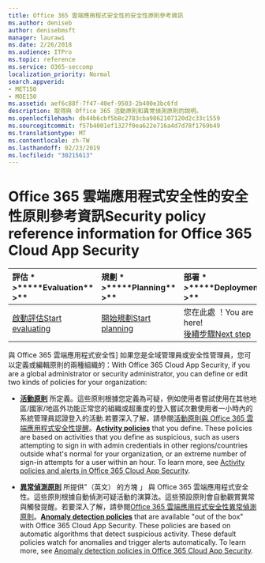 ```yaml
---
title: Office 365 雲端應用程式安全性的安全性原則參考資訊
ms.author: deniseb
author: denisebmsft
manager: laurawi
ms.date: 2/26/2018
ms.audience: ITPro
ms.topic: reference
ms.service: O365-seccomp
localization_priority: Normal
search.appverid:
- MET150
- MOE150
ms.assetid: aef6c88f-7f47-40ef-9503-2b400e3bc6fd
description: 取得與 Office 365 活動原則和異常偵測原則的說明。
ms.openlocfilehash: db44b6cbf5b8c2783cba9862107120d2c33c1559
ms.sourcegitcommit: f57b4001ef1327f0ea622e716a4d7d78f1769b49
ms.translationtype: MT
ms.contentlocale: zh-TW
ms.lasthandoff: 02/23/2019
ms.locfileid: "30215613"
---
```

# <a name="security-policy-reference-information-for-office-365-cloud-app-security"></a><span data-ttu-id="eefb0-103">Office 365 雲端應用程式安全性的安全性原則參考資訊</span><span class="sxs-lookup"><span data-stu-id="eefb0-103">Security policy reference information for Office 365 Cloud App Security</span></span>
  
|<span data-ttu-id="eefb0-104">評估 \* *\>*\*</span><span class="sxs-lookup"><span data-stu-id="eefb0-104">\*\*\*\*Evaluation\*\* \>\*\*</span></span>|<span data-ttu-id="eefb0-105">規劃 \* *\>*\*</span><span class="sxs-lookup"><span data-stu-id="eefb0-105">\*\*\*\*Planning\*\* \>\*\*</span></span>|<span data-ttu-id="eefb0-106">部署 \* *\>*\*</span><span class="sxs-lookup"><span data-stu-id="eefb0-106">\*\*\*\*Deployment\*\* \>\*\*</span></span>|<span data-ttu-id="eefb0-107">使用率 \* \* \*</span><span class="sxs-lookup"><span data-stu-id="eefb0-107">\*\*\*\*Utilization\*\*\*\*</span></span>|
|:-----|:-----|:-----|:-----|
|[<span data-ttu-id="eefb0-108">啟動評估</span><span class="sxs-lookup"><span data-stu-id="eefb0-108">Start evaluating</span></span>](office-365-cas-overview.md) <br/> |[<span data-ttu-id="eefb0-109">開始規劃</span><span class="sxs-lookup"><span data-stu-id="eefb0-109">Start planning</span></span>](get-ready-for-office-365-cas.md) <br/> |<span data-ttu-id="eefb0-110">您在此處 ！</span><span class="sxs-lookup"><span data-stu-id="eefb0-110">You are here!</span></span>  <br/> [<span data-ttu-id="eefb0-111">後續步驟</span><span class="sxs-lookup"><span data-stu-id="eefb0-111">Next step</span></span>](review-office-365-cas-alerts.md) <br/> |[<span data-ttu-id="eefb0-112">開始使用</span><span class="sxs-lookup"><span data-stu-id="eefb0-112">Start utilizing</span></span>](utilization-activities-for-ocas.md) <br/> |
   
<span data-ttu-id="eefb0-113">與 Office 365 雲端應用程式安全性] 如果您是全域管理員或安全性管理員，您可以定義或編輯原則的兩種組織的：</span><span class="sxs-lookup"><span data-stu-id="eefb0-113">With Office 365 Cloud App Security, if you are a global administrator or security administrator, you can define or edit two kinds of policies for your organization:</span></span>
  
- <span data-ttu-id="eefb0-p101">**[活動原則](activity-policies-and-alerts.md)** 所定義。這些原則根據您定義為可疑，例如使用者嘗試使用在其他地區/國家/地區外功能正常您的組織或超重度的登入嘗試次數使用者一小時內的系統管理員認證登入的活動.若要深入了解，請參閱[活動原則與 Office 365 雲端應用程式安全性提醒](activity-policies-and-alerts.md)。</span><span class="sxs-lookup"><span data-stu-id="eefb0-p101">**[Activity policies](activity-policies-and-alerts.md)** that you define. These policies are based on activities that you define as suspicious, such as users attempting to sign in with admin credentials in other regions/countries outside what's normal for your organization, or an extreme number of sign-in attempts for a user within an hour. To learn more, see [Activity policies and alerts in Office 365 Cloud App Security](activity-policies-and-alerts.md).</span></span>
    
- <span data-ttu-id="eefb0-p102">**[異常偵測原則](anomaly-detection-policies-in-ocas.md)** 所提供"（英文） 的方塊 」 與 Office 365 雲端應用程式安全性。這些原則根據自動偵測可疑活動的演算法。這些預設原則會自動觀賞異常與觸發提醒。若要深入了解，請參閱[Office 365 雲端應用程式安全性異常偵測原則](anomaly-detection-policies-in-ocas.md)。</span><span class="sxs-lookup"><span data-stu-id="eefb0-p102">**[Anomaly detection policies](anomaly-detection-policies-in-ocas.md)** that are available "out of the box" with Office 365 Cloud App Security. These policies are based on automatic algorithms that detect suspicious activity. These default policies watch for anomalies and trigger alerts automatically. To learn more, see [Anomaly detection policies in Office 365 Cloud App Security](anomaly-detection-policies-in-ocas.md).</span></span>
    

